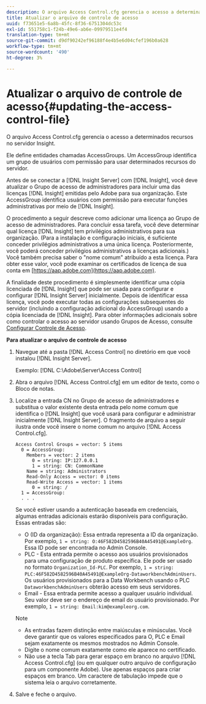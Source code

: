```yaml
---
description: O arquivo Access Control.cfg gerencia o acesso a determinados recursos no servidor Insight.
title: Atualizar o arquivo de controle de acesso
uuid: f73651e5-6a8b-45fc-8f36-6751304dc53c
exl-id: 551758c1-f24b-49e6-ab6e-09979511e4f4
translation-type: tm+mt
source-git-commit: d9df90242ef96188f4e4b5e6d04cfef196b0a628
workflow-type: tm+mt
source-wordcount: '490'
ht-degree: 3%

---
```


# Atualizar o arquivo de controle de acesso{#updating-the-access-control-file}

O arquivo Access Control.cfg gerencia o acesso a determinados recursos no servidor Insight.

Ele define entidades chamadas AccessGroups. Um AccessGroup identifica um grupo de usuários com permissão para usar determinados recursos do servidor.

Antes de se conectar a [!DNL Insight Server] com [!DNL Insight], você deve atualizar o Grupo de acesso de administradores para incluir uma das licenças [!DNL Insight] emitidas pelo Adobe para sua organização. Este AccessGroup identifica usuários com permissão para executar funções administrativas por meio de [!DNL Insight].

O procedimento a seguir descreve como adicionar uma licença ao Grupo de acesso de administradores. Para concluir essa tarefa, você deve determinar qual licença [!DNL Insight] tem privilégios administrativos para sua organização. (Para a instalação e configuração iniciais, é suficiente conceder privilégios administrativos a uma única licença. Posteriormente, você poderá conceder privilégios administrativos a licenças adicionais.) Você também precisa saber o &quot;nome comum&quot; atribuído a esta licença. Para obter esse valor, você pode examinar os certificados de licença de sua conta em [https://aap.adobe.com](https://aap.adobe.com).

A finalidade deste procedimento é simplesmente identificar uma cópia licenciada de [!DNL Insight] que pode ser usada para configurar e configurar [!DNL Insight Server] inicialmente. Depois de identificar essa licença, você pode executar todas as configurações subsequentes do servidor (incluindo a configuração adicional do AccessGroup) usando a cópia licenciada de [!DNL Insight]. Para obter informações adicionais sobre como controlar o acesso ao servidor usando Grupos de Acesso, consulte [Configurar Controle de Acesso](../../../../home/c-inst-svr/c-admin-inst-svr/c-config-acs-ctrl/c-config-acs-ctrl.md#concept-ac385e870dbe4b57a72bf7266b60f93d).

**Para atualizar o arquivo de controle de acesso**

1. Navegue até a pasta [!DNL Access Control] no diretório em que você instalou [!DNL Insight Server].

   Exemplo: [!DNL C:\Adobe\Server\Access Control]

1. Abra o arquivo [!DNL Access Control.cfg] em um editor de texto, como o Bloco de notas.
1. Localize a entrada CN no Grupo de acesso de administradores e substitua o valor existente desta entrada pelo nome comum que identifica o [!DNL Insight] que você usará para configurar e administrar inicialmente [!DNL Insight Server]. O fragmento de arquivo a seguir ilustra onde você insere o nome comum no arquivo [!DNL Access Control.cfg].

   ```
   Access Control Groups = vector: 5 items 
     0 = AccessGroup: 
       Members = vector: 2 items 
         0 = string: IP:127.0.0.1 
         1 = string: CN: CommonName 
       Name = string: Administrators 
       Read-Only Access = vector: 0 items 
       Read-Write Access = vector: 1 items 
         0 = string: / 
     1 = AccessGroup: 
     . . . 
   ```

   Se você estiver usando a autenticação baseada em credenciais, algumas entradas adicionais estarão disponíveis para configuração. Essas entradas são:

   * O (ID da organização): Essa entrada representa a ID da organização. Por exemplo, `1 = string: O:46F582D4582596B40A45491@ExampleOrg`. Essa ID pode ser encontrada no Admin Console.
   * PLC - Esta entrada permite o acesso aos usuários provisionados para uma configuração de produto específica. Ele pode ser usado no formato `Organization_Id-PLC`. Por exemplo, `1 = string: PLC:46F582D4582596B40A45491@ExampleOrg-DataworkbenchAdminUsers`. Os usuários provisionados para a Data Workbench usando o PLC `DataworkbenchAdminUsers` obterão acesso em seus servidores.
   * Email - Essa entrada permite acesso a qualquer usuário individual. Seu valor deve ser o endereço de email do usuário provisionado. Por exemplo, `1 = string: Email:kim@exampleorg.com`.

   >[!NOTE]
   >
   >
   >    
   >    
   >    * As entradas fazem distinção entre maiúsculas e minúsculas. Você deve garantir que os valores especificados para O, PLC e Email sejam exatamente os mesmos mostrados no Admin Console.
   >    * Digite o nome comum exatamente como ele aparece no certificado.
   >    * Não use a tecla Tab para gerar espaço em branco no arquivo [!DNL Access Control.cfg] (ou em qualquer outro arquivo de configuração para um componente Adobe). Use apenas espaços para criar espaços em branco. Um caractere de tabulação impede que o sistema leia o arquivo corretamente.


1. Salve e feche o arquivo.
